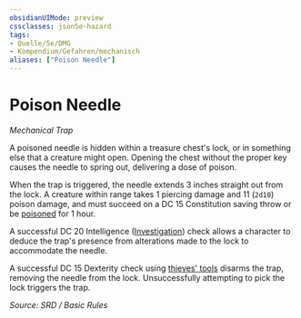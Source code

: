 ```yaml
---
obsidianUIMode: preview
cssclasses: json5e-hazard
tags:
- Quelle/5e/DMG
- Kompendium/Gefahren/mechanisch
aliases: ["Poison Needle"]
---
```

# Poison Needle
*Mechanical Trap*  

A poisoned needle is hidden within a treasure chest's lock, or in something else that a creature might open. Opening the chest without the proper key causes the needle to spring out, delivering a dose of poison.

When the trap is triggered, the needle extends 3 inches straight out from the lock. A creature within range takes 1 piercing damage and 11 (`2d10`) poison damage, and must succeed on a DC 15 Constitution saving throw or be [poisoned](rules/conditions.md#poisoned) for 1 hour.

A successful DC 20 Intelligence ([Investigation](rules/skills.md#Investigation)) check allows a character to deduce the trap's presence from alterations made to the lock to accommodate the needle.

A successful DC 15 Dexterity check using [thieves' tools](../Gegenstände/Diebeswerkzeug.md) disarms the trap, removing the needle from the lock. Unsuccessfully attempting to pick the lock triggers the trap.

*Source: SRD / Basic Rules*